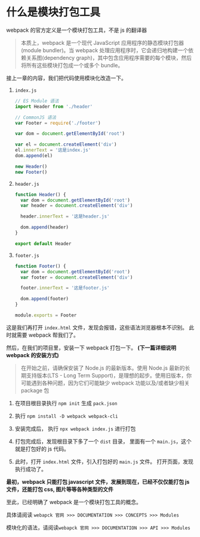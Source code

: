 # 什么是模块打包工具

webpack 的官方定义是一个模块打包工具，不是 js 的翻译器

> 本质上，webpack 是一个现代 JavaScript 应用程序的静态模块打包器(module bundler)。当 webpack 处理应用程序时，它会递归地构建一个依赖关系图(dependency graph)，其中包含应用程序需要的每个模块，然后将所有这些模块打包成一个或多个 bundle。

接上一章的内容，我们把代码使用模块化改造一下。

1. `index.js`

   ```js
   // ES Module 语法
   import Header from './header'

   // CommonJS 语法
   var Footer = require('./footer')

   var dom = document.getElementById('root')

   var el = document.createElement('div')
   el.innerText = '这是index.js'
   dom.append(el)

   new Header()
   new Footer()
   ```

2. `header.js`

   ```js
   function Header() {
     var dom = document.getElementById('root')
     var header = document.createElement('div')

     header.innerText = '这是header.js'

     dom.append(header)
   }

   export default Header
   ```

3. `footer.js`

   ```js
   function Footer() {
     var dom = document.getElementById('root')
     var footer = document.createElement('div')

     footer.innerText = '这是footer.js'

     dom.append(footer)
   }

   module.exports = Footer
   ```

这是我们再打开 `index.html` 文件，发现会报错，这些语法浏览器根本不识别。
此时就需要 webpack 帮我们了。

然后，在我们的项目里，安装一下 webpack 打包一下。
**(下一篇详细说明 webpack 的安装方式)**

> 在开始之前，请确保安装了 Node.js 的最新版本。使用 Node.js 最新的长期支持版本(LTS - Long Term Support)，是理想的起步。使用旧版本，你可能遇到各种问题，因为它们可能缺少 webpack 功能以及/或者缺少相关 package 包

1. 在项目根目录执行 `npm init` 生成 `pack.json`

2. 执行 `npm install -D webpack webpack-cli`

3. 安装完成后， 执行 `npx webpack index.js` 进行打包

4. 打包完成后，发现根目录下多了一个 `dist` 目录， 里面有一个 `main.js`，这个就是打包好的 js 代码。

5. 此时，打开 `index.html` 文件，引入打包好的 `main.js` 文件。 打开页面，发现执行成功了。

**最初，webpack 只能打包 javascript 文件，发展到现在，已经不仅仅能打包 js 文件，还能打包 css, 图片等等各种类型的文件**

至此，已经明确了 webpack 是一个模块打包工具的概念。

具体请阅读 `webapck 官网 >>> DOCUMENTATION >>> CONCEPTS >>> Modules`

模块化的语法，请阅读`webapck 官网 >>> DOCUMENTATION >>> API >>> Modules`
